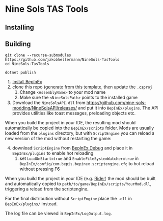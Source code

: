 # Nine Sols TAS Tools

## Installing

## Building

```shell
git clone --recurse-submodules https://github.com/jakobhellermann/NineSols-TasTools
cd NineSols-TasTools

dotnet publish
```

1. [Install BepInEx](https://docs.bepinex.dev/articles/user_guide/installation/index.html)
2. clone this
   repo ([generate from this template](https://github.com/new?template_name=NineSols-TAS&template_owner=jakobhellermann),
   then update the `.csproj`
    1. Change `<AssemblyName>` to your mod name
    2. Make sure the `<NineSolsPath>` points to the installed game
3. Download the `NineSolsAPI.dll` from https://github.com/nine-sols-modding/NineSolsAPI/releases/ and put it into
   `BepInEx/plugins`. The API provides utilities like toast messages, preloading objects etc.

When you build the project in your IDE, the resulting mod should automatically be copied into the `BepInEx/scripts`
folder. Mods are usually loaded from the `plugins` directory, but with `ScriptEngine` you can reload a new version of
the mod without restarting the game:

4. download `ScriptEngine` from [BepInEx.Debug](https://github.com/BepInEx/BepInEx.Debug/releases/tag/r10)
   and place it in `BepInEx/plugins` to enable hot reloading
    1. set `LoadOnStart=true` and `EnableFileSystemWatcher=true` in `BepInEx/config/com.bepis.bepinex.scriptengine.cfg`
       to hot reload without pressing F6

When you build the project in your IDE (e.g. [Rider](https://www.jetbrains.com/de-de/rider/)) the mod should be built
and automatically copied to `path/to/game/BepInEx/scripts/YourMod.dll`, triggering a reload from the scriptengine.

For the final distribution without `ScriptEngine` place the `.dll` in `BepInEx/plugins/` instead.

The log file can be viewed in `BepInEx/LogOutput.log`.
